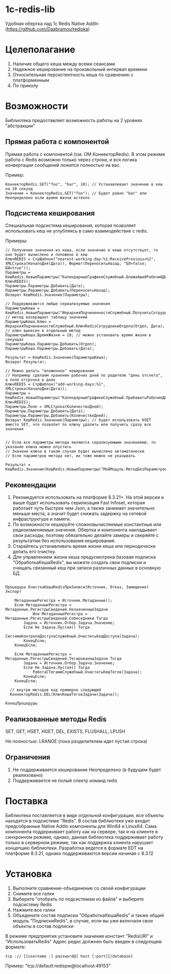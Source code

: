 # 1c-redis-lib
Удобная обертка над 1c Redis Native AddIn (https://github.com/Daabramov/rediska)

# Целеполагание

1) Наличие общего кеша между всеми сеансами
2) Надежное кеширование на произвольный интервал времени
3) Относительная персистентность кеша по сравнению с платформенным
4) По приколу

# Возможности

Библиотека предоставляет возможность работы на 2 уровнях "абстракции"

## Прямая работа с компонентой

Прямая работа с компонентой (см. ОМ КоннекторRedis). В этом режиме работа с Redis возможно только через строки, и вся логика конвертации сообщений ложится полностью на вас.

Пример:
```bsl
КоннекторRedis.SET("foo", "bar", 10); // Устанавливает значение в кеш на 10 секунд
Значение = КоннекторRedis.GET("foo"); // Будет равно "bar" или Неопределено если время жизни истекло
```

## Подсистема кеширования

Специальная подсистема кеширования, которая позволяет использовать кеш не углубляясь в само взаимодействие с redis.

Примеры:

```bsl
// Получение значения из кеша, если значение в кеше отсутствует, то оно будет вычислено и положено в кеш
КлючREDIS = СтрШаблон("nearest-working-day:%1:ReceivePrevious=%2", XMLСтрока(НачалоДня(Дата)), Формат(ПереноситьНазад, "БЛ=false; БИ=true")); 
Параметры = КешRedis.НовыеПараметры("КалендарныеГрафикиСлужебный.БлижайшийРабочийДень", КлючREDIS);
Параметры.Параметры.Добавить(Дата);
Параметры.Параметры.Добавить(ПереноситьНазад);
Возврат КешRedis.Значение(Параметры);    

// Поддерживаются любые сериализуемые значения
ПараметрыКеша = КешRedis.НовыеПараметры("ИерархияПодчиненностиСлужебный.ПолучитьСотрудниковОтделаНаДату"); // метод возвращает таблицу значений
ПараметрыКеша.Ключ = ИерархияПодчиненностиСлужебный.КлючRedisСотрудникиОтдела(Отдел, Дата); // ключ вынесен в отдельный метод
ПараметрыКеша.ВремяЖизни = 10; // можно установить время жизни в секундах
ПараметрыКеша.Параметры.Добавить(Отдел);
ПараметрыКеша.Параметры.Добавить(Дата);

Результат = КешRedis.Значение(ПараметрыКеша); 
Возврат Результат;

// Можно делать "вложенное" кеширование
// Например сделаем хранение рабочих дней по родителю "день отсчета", а поле отсрочка в днях
КлючREDIS = СтрШаблон("add-working-days:%1", XMLСтрока(НачалоДня(Дата));
Параметры = КешRedis.НовыеПараметры("КалендарныеГрафикиСлужебный.ПрибавитьРабочиеДни", КлючREDIS);
Параметры.Поле = XMLСтрока(КоличествоДней);
Параметры.Параметры.Добавить(Дата);
Параметры.Параметры.Добавить(КоличествоДней);
Возврат КешRedis.Значение(Параметры); // будет использовать HSET вместо SET, что позволит по ключу удалить или получить сразу все значения


// Если все параметры метода являются серализуемыми значениями, то указание ключа можно опустить
// Значени ключа в таком случае будет вычислено автоматически
// Если параметров метода нет, их тоже можно не указывать

Результат = КешRedis.Значение(КешRedis.НовыеПараметры("МойМодуль.МетодБезПараметров");

```

## Рекомендации

1) Рекомедуется использовать на платформе 8.3.21+. На этой версии и выше будет использовать серилизация Fast Infoset, которая работает чуть быстрее чем Json, а также занимает значительно меньше места, а значит будет снижать задержку на сетевой инфраструктуре и памяти.
2) По возможности кешируйте сложновычисляемые константные или редкоизменяемые значения. Обертка и компонента накладывает свои расходы, поэтому обязательно делайте замеры и сверяйте с результатми без использования кеширования.
3) Старайтесь устанавливать время жизни кеша или периодически делать его очистку.
4) Для управлением жизни кеша предусмотрена базовая подписка "ОбработкаКешаRedis", вы можете создать свои подписки и очищать связанный кеш при записи различных данных в основную БД.

```bsl

Процедура ОчисткаКешаRedisПриЗаписи(Источник, Отказ, Замещение) Экспорт
	
	МетаданныеРегистра = Источник.Метаданные();
	Если МетаданныеРегистра = Метаданные.РегистрыСведений.НазначенныеЗадачи 
			Или МетаданныеРегистра =  Метаданные.РегистрыСведений.Собеседники Тогда
		Задача = Источник.Отбор.Задача.Значение;
		Если Не Задача.Пустая() Тогда
			СистемаКонтроляДоступаСлужебный.ОчиститьКешДоступа(Задача);
		КонецЕсли;
	КонецЕсли;
	
	Если МетаданныеРегистра =  Метаданные.РегистрыСведений.ТегированныЗадачи Тогда
		Задача = Источник.Отбор.Задача.Значение;
		Если Не Задача.Пустая() Тогда
			РаботаСТегамиСлужебный.ОчиститьКешТегов(Задача);
		КонецЕсли;
	КонецЕсли;
  
  // внутри методов код примерно следующий
  КоннекторRedis.DEL(КлючКешаТеговЗадачи(Задача));
				
КонецПроцедуры

```

## Реализованные методы Redis

SET, GET, HSET, HGET, DEL, EXISTS, FLUSHALL, LPUSH

Не полностью:
LRANGE (пока разделителем идет пустая строка)

## Ограничения

1) Не поддерживается кеширование Неопределено (в будущем будет реализовано)
2) Поддерживается не полый спектр команд redis

# Поставка

Библиотека поставляется в виде отдельной конфигурации, все объекты находятся в подсистеме "Redis".
В состав библиотеки уже входит предсобранные Native Addin компоненты для Win64 и Linux64.
Сама компонента поддерживает работу как на сервере, так и на клиенте в синхронном режиме, однако, данная библиотека поддерживает работу только в серверном режиме, так как поддержка клиента нарушает концепцию библиотеки. 
Разработка ведется в формате EDT на платформе 8.3.21, однако поддерживаются версии начиная с 8.3.12

# Установка

1) Выполните сравнение-объединение со своей конфигурации
2) Снимите все галки
3) Выберите "отобрать по подсистемам из файла" и выберите подсистему Redis
4) Нажмите все галки
5) Объедините состав подписки "ОбработкаКешаRedis" и также общий модуль "ПодпискиRedis", в случае, если вы уже включали свои объекты в состав подписки

В режиме предприятия установите значения констант "RedisURI" и "ИспользоватьRedis"
Адрес редис должнен быть введен в следующем формате:
```
tcp :// [[username :] password@] host [:port][/database]
```
Пример: "tcp://default:redispw@localhost:49153"
